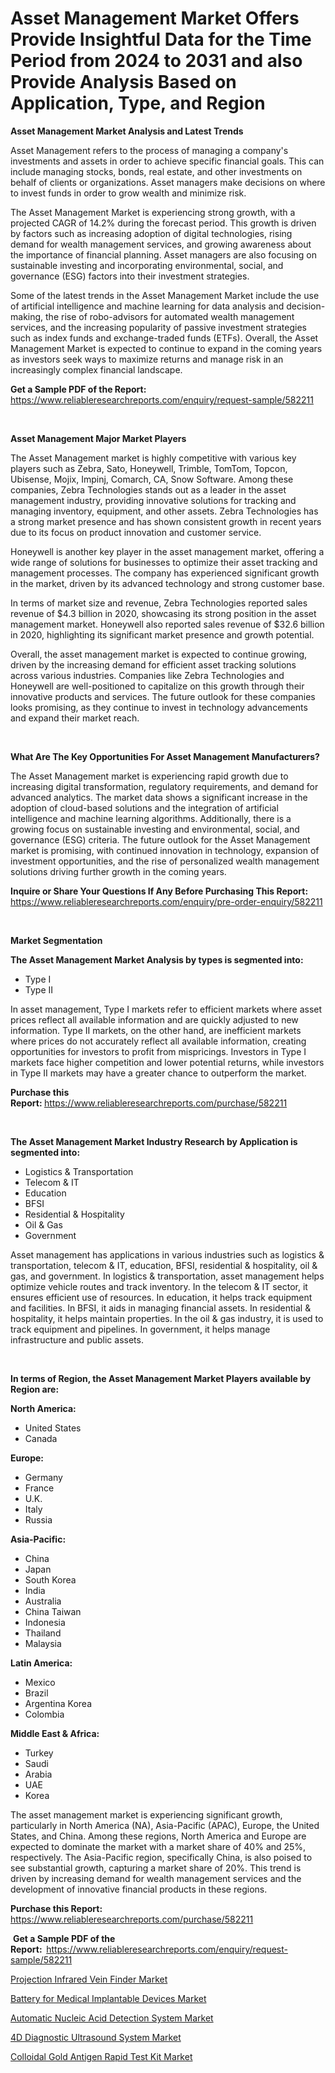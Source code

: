 <p><h1>Asset Management Market Offers Provide Insightful Data for the Time Period from 2024 to 2031 and also Provide Analysis Based on Application, Type, and Region</h1></p><p><strong>Asset Management Market Analysis and Latest Trends</strong></p>
<p><p>Asset Management refers to the process of managing a company's investments and assets in order to achieve specific financial goals. This can include managing stocks, bonds, real estate, and other investments on behalf of clients or organizations. Asset managers make decisions on where to invest funds in order to grow wealth and minimize risk.</p><p>The Asset Management Market is experiencing strong growth, with a projected CAGR of 14.2% during the forecast period. This growth is driven by factors such as increasing adoption of digital technologies, rising demand for wealth management services, and growing awareness about the importance of financial planning. Asset managers are also focusing on sustainable investing and incorporating environmental, social, and governance (ESG) factors into their investment strategies.</p><p>Some of the latest trends in the Asset Management Market include the use of artificial intelligence and machine learning for data analysis and decision-making, the rise of robo-advisors for automated wealth management services, and the increasing popularity of passive investment strategies such as index funds and exchange-traded funds (ETFs). Overall, the Asset Management Market is expected to continue to expand in the coming years as investors seek ways to maximize returns and manage risk in an increasingly complex financial landscape.</p></p>
<p><strong>Get a Sample PDF of the Report:&nbsp;</strong> <a href="https://www.reliableresearchreports.com/enquiry/request-sample/582211">https://www.reliableresearchreports.com/enquiry/request-sample/582211</a></p>
<p>&nbsp;</p>
<p><strong>Asset Management Major Market Players</strong></p>
<p><p>The Asset Management market is highly competitive with various key players such as Zebra, Sato, Honeywell, Trimble, TomTom, Topcon, Ubisense, Mojix, Impinj, Comarch, CA, Snow Software. Among these companies, Zebra Technologies stands out as a leader in the asset management industry, providing innovative solutions for tracking and managing inventory, equipment, and other assets. Zebra Technologies has a strong market presence and has shown consistent growth in recent years due to its focus on product innovation and customer service.</p><p>Honeywell is another key player in the asset management market, offering a wide range of solutions for businesses to optimize their asset tracking and management processes. The company has experienced significant growth in the market, driven by its advanced technology and strong customer base.</p><p>In terms of market size and revenue, Zebra Technologies reported sales revenue of $4.3 billion in 2020, showcasing its strong position in the asset management market. Honeywell also reported sales revenue of $32.6 billion in 2020, highlighting its significant market presence and growth potential.</p><p>Overall, the asset management market is expected to continue growing, driven by the increasing demand for efficient asset tracking solutions across various industries. Companies like Zebra Technologies and Honeywell are well-positioned to capitalize on this growth through their innovative products and services. The future outlook for these companies looks promising, as they continue to invest in technology advancements and expand their market reach.</p></p>
<p>&nbsp;</p>
<p><strong>What Are The Key Opportunities For Asset Management Manufacturers?</strong></p>
<p><p>The Asset Management market is experiencing rapid growth due to increasing digital transformation, regulatory requirements, and demand for advanced analytics. The market data shows a significant increase in the adoption of cloud-based solutions and the integration of artificial intelligence and machine learning algorithms. Additionally, there is a growing focus on sustainable investing and environmental, social, and governance (ESG) criteria. The future outlook for the Asset Management market is promising, with continued innovation in technology, expansion of investment opportunities, and the rise of personalized wealth management solutions driving further growth in the coming years.</p></p>
<p><strong>Inquire or Share Your Questions If Any Before Purchasing This Report:</strong> <a href="https://www.reliableresearchreports.com/enquiry/pre-order-enquiry/582211">https://www.reliableresearchreports.com/enquiry/pre-order-enquiry/582211</a></p>
<p>&nbsp;</p>
<p><strong>Market Segmentation</strong></p>
<p><strong>The Asset Management Market Analysis by types is segmented into:</strong></p>
<p><ul><li>Type I</li><li>Type II</li></ul></p>
<p><p>In asset management, Type I markets refer to efficient markets where asset prices reflect all available information and are quickly adjusted to new information. Type II markets, on the other hand, are inefficient markets where prices do not accurately reflect all available information, creating opportunities for investors to profit from mispricings. Investors in Type I markets face higher competition and lower potential returns, while investors in Type II markets may have a greater chance to outperform the market.</p></p>
<p><strong>Purchase this Report:&nbsp;</strong><a href="https://www.reliableresearchreports.com/purchase/582211">https://www.reliableresearchreports.com/purchase/582211</a></p>
<p>&nbsp;</p>
<p><strong>The Asset Management Market Industry Research by Application is segmented into:</strong></p>
<p><ul><li>Logistics & Transportation</li><li>Telecom & IT</li><li>Education</li><li>BFSI</li><li>Residential & Hospitality</li><li>Oil & Gas</li><li>Government</li></ul></p>
<p><p>Asset management has applications in various industries such as logistics & transportation, telecom & IT, education, BFSI, residential & hospitality, oil & gas, and government. In logistics & transportation, asset management helps optimize vehicle routes and track inventory. In the telecom & IT sector, it ensures efficient use of resources. In education, it helps track equipment and facilities. In BFSI, it aids in managing financial assets. In residential & hospitality, it helps maintain properties. In the oil & gas industry, it is used to track equipment and pipelines. In government, it helps manage infrastructure and public assets.</p></p>
<p>&nbsp;</p>
<p><strong>In terms of Region, the Asset Management Market Players available by Region are:</strong></p>
<p>
    <p> <strong> North America: </strong>
        <ul>
            <li>United States</li>
            <li>Canada</li>
        </ul>
        </p> 
    <p> <strong> Europe: </strong>
        <ul>
            <li>Germany</li>
            <li>France</li>
            <li>U.K.</li>
            <li>Italy</li>
            <li>Russia</li>
        </ul>
        </p> 
    <p> <strong> Asia-Pacific: </strong>
        <ul>
            <li>China</li>
            <li>Japan</li>
            <li>South Korea</li>
            <li>India</li>
            <li>Australia</li>
            <li>China Taiwan</li>
            <li>Indonesia</li>
            <li>Thailand</li>
            <li>Malaysia</li>
        </ul>
        </p> 
    <p> <strong> Latin America: </strong>
        <ul>
            <li>Mexico</li>
            <li>Brazil</li>
            <li>Argentina Korea</li>
            <li>Colombia</li>
        </ul>
        </p> 
    <p> <strong> Middle East & Africa: </strong>
        <ul>
            <li>Turkey</li>
            <li>Saudi</li>
            <li>Arabia</li>
            <li>UAE</li>
            <li>Korea</li>
        </ul>
    </p>
    </p>
<p><p>The asset management market is experiencing significant growth, particularly in North America (NA), Asia-Pacific (APAC), Europe, the United States, and China. Among these regions, North America and Europe are expected to dominate the market with a market share of 40% and 25%, respectively. The Asia-Pacific region, specifically China, is also poised to see substantial growth, capturing a market share of 20%. This trend is driven by increasing demand for wealth management services and the development of innovative financial products in these regions.</p></p>
<p><strong>Purchase this Report: </strong><a href="https://www.reliableresearchreports.com/purchase/582211">https://www.reliableresearchreports.com/purchase/582211</a></p>
<p>&nbsp;<strong>Get a Sample PDF of the Report:&nbsp;&nbsp;</strong><a href="https://www.reliableresearchreports.com/enquiry/request-sample/582211">https://www.reliableresearchreports.com/enquiry/request-sample/582211</a></p>
<p><strong></strong></p>
<p><p><a href="https://medium.com/p/a52084bb399c/edit">Projection Infrared Vein Finder Market</a></p><p><a href="https://github.com/nathandecarvalho/Market-Research-Report-List-2/blob/main/battery-for-medical-implantable-devices-market.md">Battery for Medical Implantable Devices Market</a></p><p><a href="https://medium.com/p/58798557618e/edit">Automatic Nucleic Acid Detection System Market</a></p><p><a href="https://medium.com/p/0a507e051ff3/edit">4D Diagnostic Ultrasound System Market</a></p><p><a href="https://medium.com/p/f1134bbb74f1/edit">Colloidal Gold Antigen Rapid Test Kit Market</a></p></p>